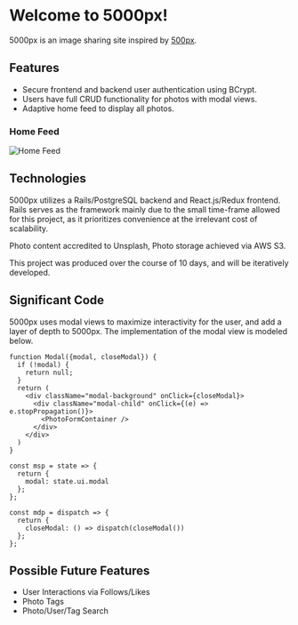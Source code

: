 # Welcome to 5000px! 

5000px is an image sharing site inspired by [500px](https://500px.com/).

## Features

+ Secure frontend and backend user authentication using BCrypt.
+ Users have full CRUD functionality for photos with modal views.
+ Adaptive home feed to display all photos.

### Home Feed

![Home Feed](https://github.com/traneric94/p5000x/blob/master/app/assets/images/home%20feed.png)

## Technologies

5000px utilizes a Rails/PostgreSQL backend and React.js/Redux frontend. Rails serves as the framework mainly due to the small time-frame allowed for this project, as it prioritizes convenience at the irrelevant cost of scalability.

Photo content accredited to Unsplash, Photo storage achieved via AWS S3.

This project was produced over the course of 10 days, and will be iteratively developed.


## Significant Code

5000px uses modal views to maximize interactivity for the user, and add a layer of depth to 5000px. The implementation of the  modal view is modeled below.

```
function Modal({modal, closeModal}) {
  if (!modal) {
    return null;
  }
  return (
    <div className="modal-background" onClick={closeModal}>
      <div className="modal-child" onClick={(e) => e.stopPropagation()}>
        <PhotoFormContainer />
      </div>
    </div>
  )
}

const msp = state => {
  return {
    modal: state.ui.modal
  };
};

const mdp = dispatch => {
  return {
    closeModal: () => dispatch(closeModal())
  };
};
```

## Possible Future Features

+ User Interactions via Follows/Likes
+ Photo Tags
+ Photo/User/Tag Search
